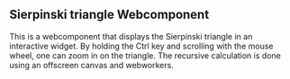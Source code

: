 ## Sierpinski triangle Webcomponent
This is a webcomponent that displays the Sierpinski triangle in an interactive widget.  By holding the Ctrl key and scrolling with the mouse wheel, one can zoom in on the triangle. The recursive calculation is done using an offscreen canvas and webworkers.

